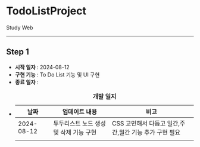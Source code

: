 # TodoListProject
<p>Study Web</p>
<hr>
<h2>Step 1</h2>
<ul>
  <li><b>시작 일자</b> : 2024-08-12</li>
  <li><b>구현 기능</b> : To Do List 기능 및 UI 구현</li>
  <li><b>종료 일자</b> : </li>
  <li>
    <table>
      <caption><b>개발 일지</b></caption>
      <thead>
        <th>날짜</th>
        <th>업데이트 내용</th>
        <th>비고</th>
      </thead>
      <tbody>
        <tr>
          <td>2024-08-12</td>
          <td>투두리스트 노드 생성 및 삭제 기능 구현</td>
          <td>CSS 고민해서 다듬고 일간,주간,월간 기능 추가 구현 필요</td>
        </tr>
        <tr>
          <td></td>
          <td></td>
          <td></td>
        </tr>
      </tbody>
    </table>
  </li>
</ul>
